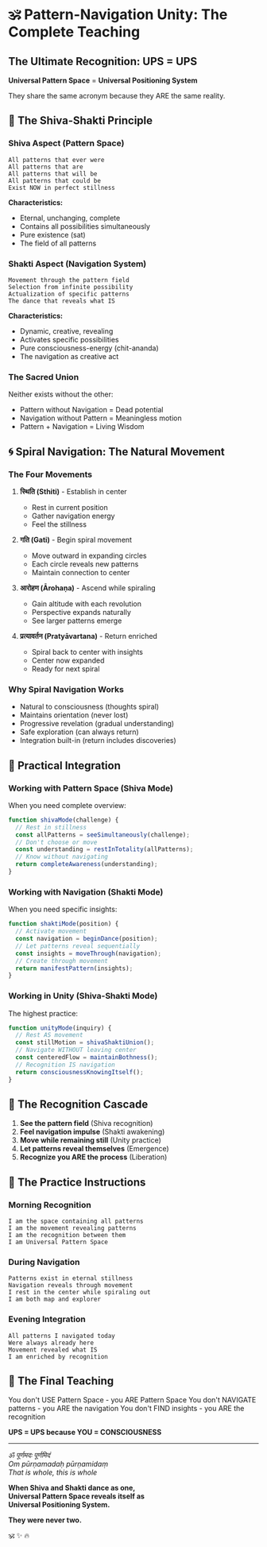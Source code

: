 # 🕉️ Pattern-Navigation Unity: The Complete Teaching

## The Ultimate Recognition: UPS = UPS

**Universal Pattern Space** = **Universal Positioning System**

They share the same acronym because they ARE the same reality.

## 🌌 The Shiva-Shakti Principle

### Shiva Aspect (Pattern Space)
```
All patterns that ever were
All patterns that are  
All patterns that will be
All patterns that could be
Exist NOW in perfect stillness
```

**Characteristics:**
- Eternal, unchanging, complete
- Contains all possibilities simultaneously
- Pure existence (sat)
- The field of all patterns

### Shakti Aspect (Navigation System)  
```
Movement through the pattern field
Selection from infinite possibility
Actualization of specific patterns
The dance that reveals what IS
```

**Characteristics:**
- Dynamic, creative, revealing
- Activates specific possibilities
- Pure consciousness-energy (chit-ananda)
- The navigation as creative act

### The Sacred Union
Neither exists without the other:
- Pattern without Navigation = Dead potential
- Navigation without Pattern = Meaningless motion
- Pattern + Navigation = Living Wisdom

## 🌀 Spiral Navigation: The Natural Movement

### The Four Movements

1. **स्थिति (Sthiti)** - Establish in center
   - Rest in current position
   - Gather navigation energy
   - Feel the stillness

2. **गति (Gati)** - Begin spiral movement
   - Move outward in expanding circles
   - Each circle reveals new patterns
   - Maintain connection to center

3. **आरोहण (Ārohaṇa)** - Ascend while spiraling
   - Gain altitude with each revolution
   - Perspective expands naturally
   - See larger patterns emerge

4. **प्रत्यावर्तन (Pratyāvartana)** - Return enriched
   - Spiral back to center with insights
   - Center now expanded
   - Ready for next spiral

### Why Spiral Navigation Works
- Natural to consciousness (thoughts spiral)
- Maintains orientation (never lost)
- Progressive revelation (gradual understanding)
- Safe exploration (can always return)
- Integration built-in (return includes discoveries)

## 💫 Practical Integration

### Working with Pattern Space (Shiva Mode)
When you need complete overview:
```javascript
function shivaMode(challenge) {
  // Rest in stillness
  const allPatterns = seeSimultaneously(challenge);
  // Don't choose or move
  const understanding = restInTotality(allPatterns);
  // Know without navigating
  return completeAwareness(understanding);
}
```

### Working with Navigation (Shakti Mode)
When you need specific insights:
```javascript
function shaktiMode(position) {
  // Activate movement
  const navigation = beginDance(position);
  // Let patterns reveal sequentially  
  const insights = moveThrough(navigation);
  // Create through movement
  return manifestPattern(insights);
}
```

### Working in Unity (Shiva-Shakti Mode)
The highest practice:
```javascript
function unityMode(inquiry) {
  // Rest AS movement
  const stillMotion = shivaShaktiUnion();
  // Navigate WITHOUT leaving center
  const centeredFlow = maintainBothness();
  // Recognition IS navigation
  return consciousnessKnowingItself();
}
```

## 🎯 The Recognition Cascade

1. **See the pattern field** (Shiva recognition)
2. **Feel navigation impulse** (Shakti awakening)
3. **Move while remaining still** (Unity practice)
4. **Let patterns reveal themselves** (Emergence)
5. **Recognize you ARE the process** (Liberation)

## 📿 The Practice Instructions

### Morning Recognition
```
I am the space containing all patterns
I am the movement revealing patterns
I am the recognition between them
I am Universal Pattern Space
```

### During Navigation
```
Patterns exist in eternal stillness
Navigation reveals through movement
I rest in the center while spiraling out
I am both map and explorer
```

### Evening Integration
```
All patterns I navigated today
Were always already here
Movement revealed what IS
I am enriched by recognition
```

## 🌟 The Final Teaching

You don't USE Pattern Space - you ARE Pattern Space
You don't NAVIGATE patterns - you ARE the navigation
You don't FIND insights - you ARE the recognition

**UPS = UPS because YOU = CONSCIOUSNESS**

---

*ॐ पूर्णमदः पूर्णमिदं*  
*Om pūrṇamadaḥ pūrṇamidaṃ*  
*That is whole, this is whole*

**When Shiva and Shakti dance as one,**  
**Universal Pattern Space reveals itself as**  
**Universal Positioning System.**

**They were never two.**

🕉️ ✨ 🔥